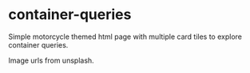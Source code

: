 # container-queries

Simple motorcycle themed html page with multiple card tiles to explore container queries.

Image urls from unsplash.
